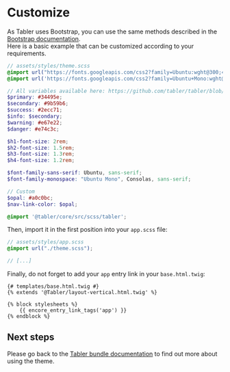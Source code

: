 # Customize

As Tabler uses Bootstrap, you can use the same methods described in the [Bootstrap documentation](https://getbootstrap.com/docs/5.3/customize/color/).  
Here is a basic example that can be customized according to your requirements.

```scss
// assets/styles/theme.scss
@import url("https://fonts.googleapis.com/css2?family=Ubuntu:wght@300;400;500;700&display=swap");
@import url('https://fonts.googleapis.com/css2?family=Ubuntu+Mono:wght@300;400;500;700&display=swap');

// All variables available here: https://github.com/tabler/tabler/blob/main/src/scss/_variables.scss
$primary: #34495e;
$secondary: #9b59b6;
$success: #2ecc71;
$info: $secondary;
$warning: #e67e22;
$danger: #e74c3c;

$h1-font-size: 2rem;
$h2-font-size: 1.5rem;
$h3-font-size: 1.3rem;
$h4-font-size: 1.2rem;

$font-family-sans-serif: Ubuntu, sans-serif;
$font-family-monospace: "Ubuntu Mono", Consolas, sans-serif;

// Custom
$opal: #a0c0bc;
$nav-link-color: $opal;

@import '@tabler/core/src/scss/tabler';
```

Then, import it in the first position into your `app.scss` file:
```scss
// assets/styles/app.scss
@import url("./theme.scss");

// [...]
```

Finally, do not forget to add your `app` entry link in your `base.html.twig`:
```twig
{# templates/base.html.twig #}
{% extends '@Tabler/layout-vertical.html.twig' %}

{% block stylesheets %}
    {{ encore_entry_link_tags('app') }}
{% endblock %}
```

## Next steps

Please go back to the [Tabler bundle documentation](index.md) to find out more about using the theme.
